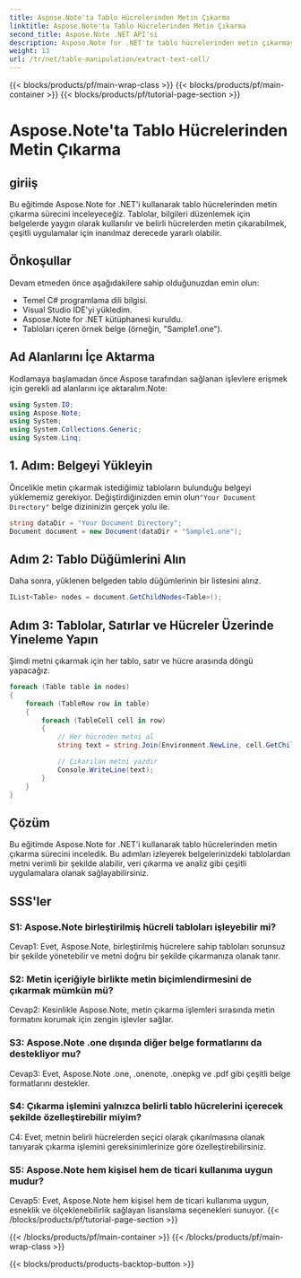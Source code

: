 ```yaml
---
title: Aspose.Note'ta Tablo Hücrelerinden Metin Çıkarma
linktitle: Aspose.Note'ta Tablo Hücrelerinden Metin Çıkarma
second_title: Aspose.Note .NET API'si
description: Aspose.Note for .NET'te tablo hücrelerinden metin çıkarmayı öğrenin. Belge işleme yeteneklerinizi zahmetsizce geliştirin.
weight: 13
url: /tr/net/table-manipulation/extract-text-cell/
---
```


{{< blocks/products/pf/main-wrap-class >}}
{{< blocks/products/pf/main-container >}}
{{< blocks/products/pf/tutorial-page-section >}}

# Aspose.Note'ta Tablo Hücrelerinden Metin Çıkarma

## giriiş

Bu eğitimde Aspose.Note for .NET'i kullanarak tablo hücrelerinden metin çıkarma sürecini inceleyeceğiz. Tablolar, bilgileri düzenlemek için belgelerde yaygın olarak kullanılır ve belirli hücrelerden metin çıkarabilmek, çeşitli uygulamalar için inanılmaz derecede yararlı olabilir.

## Önkoşullar

Devam etmeden önce aşağıdakilere sahip olduğunuzdan emin olun:

- Temel C# programlama dili bilgisi.
- Visual Studio IDE'yi yükledim.
- Aspose.Note for .NET kütüphanesi kuruldu.
- Tabloları içeren örnek belge (örneğin, "Sample1.one").

## Ad Alanlarını İçe Aktarma

Kodlamaya başlamadan önce Aspose tarafından sağlanan işlevlere erişmek için gerekli ad alanlarını içe aktaralım.Note:

```csharp
using System.IO;
using Aspose.Note;
using System;
using System.Collections.Generic;
using System.Linq;
```

## 1. Adım: Belgeyi Yükleyin

 Öncelikle metin çıkarmak istediğimiz tabloların bulunduğu belgeyi yüklememiz gerekiyor. Değiştirdiğinizden emin olun`"Your Document Directory"` belge dizininizin gerçek yolu ile.

```csharp
string dataDir = "Your Document Directory";
Document document = new Document(dataDir + "Sample1.one");
```

## Adım 2: Tablo Düğümlerini Alın

Daha sonra, yüklenen belgeden tablo düğümlerinin bir listesini alırız.

```csharp
IList<Table> nodes = document.GetChildNodes<Table>();
```

## Adım 3: Tablolar, Satırlar ve Hücreler Üzerinde Yineleme Yapın

Şimdi metni çıkarmak için her tablo, satır ve hücre arasında döngü yapacağız.

```csharp
foreach (Table table in nodes)
{
    foreach (TableRow row in table)
    {
        foreach (TableCell cell in row)
        {
            // Her hücreden metni al
            string text = string.Join(Environment.NewLine, cell.GetChildNodes<RichText>().Select(e => e.Text)) + Environment.NewLine;

            // Çıkarılan metni yazdır
            Console.WriteLine(text);
        }
    }
}
```

## Çözüm

Bu eğitimde Aspose.Note for .NET'i kullanarak tablo hücrelerinden metin çıkarma sürecini inceledik. Bu adımları izleyerek belgelerinizdeki tablolardan metni verimli bir şekilde alabilir, veri çıkarma ve analiz gibi çeşitli uygulamalara olanak sağlayabilirsiniz.

## SSS'ler

### S1: Aspose.Note birleştirilmiş hücreli tabloları işleyebilir mi?

Cevap1: Evet, Aspose.Note, birleştirilmiş hücrelere sahip tabloları sorunsuz bir şekilde yönetebilir ve metni doğru bir şekilde çıkarmanıza olanak tanır.

### S2: Metin içeriğiyle birlikte metin biçimlendirmesini de çıkarmak mümkün mü?

Cevap2: Kesinlikle Aspose.Note, metin çıkarma işlemleri sırasında metin formatını korumak için zengin işlevler sağlar.

### S3: Aspose.Note .one dışında diğer belge formatlarını da destekliyor mu?

Cevap3: Evet, Aspose.Note .one, .onenote, .onepkg ve .pdf gibi çeşitli belge formatlarını destekler.

### S4: Çıkarma işlemini yalnızca belirli tablo hücrelerini içerecek şekilde özelleştirebilir miyim?

C4: Evet, metnin belirli hücrelerden seçici olarak çıkarılmasına olanak tanıyarak çıkarma işlemini gereksinimlerinize göre özelleştirebilirsiniz.

### S5: Aspose.Note hem kişisel hem de ticari kullanıma uygun mudur?

Cevap5: Evet, Aspose.Note hem kişisel hem de ticari kullanıma uygun, esneklik ve ölçeklenebilirlik sağlayan lisanslama seçenekleri sunuyor.
{{< /blocks/products/pf/tutorial-page-section >}}

{{< /blocks/products/pf/main-container >}}
{{< /blocks/products/pf/main-wrap-class >}}

{{< blocks/products/products-backtop-button >}}
